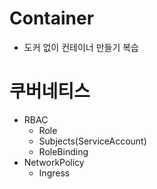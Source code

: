 # Container
- 도커 없이 컨테이너 만들기 복습
# 쿠버네티스
- RBAC
    - Role
    - Subjects(ServiceAccount)
    - RoleBinding
- NetworkPolicy
    - Ingress